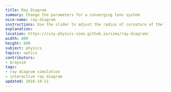 ```yaml
---
title: Ray Diagram
summary: Change the parameters for a converging lens system
nice-name: ray-diagram
instructions: Use the slider to adjust the radius of curvature of the lens. Grab the object candle to change its position and size. See the effects in the image.
explanation:
location: https://ccny-physics-sims.github.io/sims/ray-diagram/
width: 800
height: 600
subject: physics
topics: optics
contributors:
- brayvid
tags:
- ray diagram simulation
- interactive ray diagram
updated: 2016-10-21
---
```

